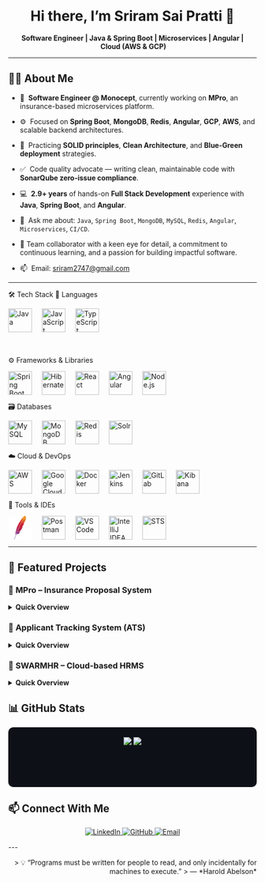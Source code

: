 <h1 align="center">Hi&nbsp;there, I’m <strong>Sriram Sai Pratti</strong> 👋</h1>

<p align="center">
  <strong>Software Engineer&nbsp;|&nbsp;Java&nbsp;&amp;&nbsp;Spring Boot&nbsp;|&nbsp;Microservices&nbsp;|&nbsp;Angular&nbsp;|&nbsp;Cloud&nbsp;(AWS&nbsp;&amp;&nbsp;GCP)</strong>
</p>


---

## 👨‍💼 About Me

- 🚀 &nbsp;**Software Engineer @ Monocept**, currently working on **MPro**, an insurance-based microservices platform.
- ⚙️ &nbsp;Focused on **Spring Boot**, **MongoDB**, **Redis**, **Angular**, **GCP**, **AWS**, and scalable backend architectures.
- 🧠 &nbsp;Practicing **SOLID principles**, **Clean Architecture**, and **Blue-Green deployment** strategies.
- ✅ &nbsp;Code quality advocate — writing clean, maintainable code with **SonarQube zero-issue compliance**.
- 💻 &nbsp;**2.9+ years** of hands-on **Full Stack Development** experience with **Java**, **Spring Boot**, and **Angular**.
- 💬 &nbsp;Ask me about: `Java`, `Spring Boot`, `MongoDB`, `MySQL`, `Redis`, `Angular`, `Microservices`, `CI/CD`.
- 🤝 Team collaborator with a keen eye for detail, a commitment to continuous learning, and a passion for building impactful software.

- 📫 &nbsp;Email: [sriram2747@gmail.com](mailto:sriram2747@gmail.com)


---
🛠️ Tech Stack
🚀 Languages
<div align="left" style="display:flex; flex-wrap:wrap; gap:20px;"> <img title="Java" src="https://cdn.jsdelivr.net/gh/devicons/devicon/icons/java/java-original.svg" width="48" height="48"/> <img title="JavaScript" src="https://cdn.jsdelivr.net/gh/devicons/devicon/icons/javascript/javascript-original.svg" width="48" height="48"/> <img title="TypeScript" src="https://cdn.jsdelivr.net/gh/devicons/devicon/icons/typescript/typescript-original.svg" width="48" height="48"/> </div>
<br><br>

⚙️ Frameworks & Libraries
<div align="left" style="display:flex; flex-wrap:wrap; gap:20px;"> <img title="Spring Boot" src="https://cdn.jsdelivr.net/gh/devicons/devicon/icons/spring/spring-original.svg" width="48" height="48"/> <img title="Hibernate" src="https://cdn.jsdelivr.net/gh/devicons/devicon/icons/hibernate/hibernate-plain.svg" width="48" height="48"/> <img title="React" src="https://cdn.jsdelivr.net/gh/devicons/devicon/icons/react/react-original.svg" width="48" height="48"/> <img title="Angular" src="https://cdn.jsdelivr.net/gh/devicons/devicon/icons/angularjs/angularjs-original.svg" width="48" height="48"/> <img title="Node.js" src="https://cdn.jsdelivr.net/gh/devicons/devicon/icons/nodejs/nodejs-original.svg" width="48" height="48"/> </div>

🗃️ Databases
<div align="left" style="display:flex; flex-wrap:wrap; gap:20px;"> <img title="MySQL" src="https://cdn.jsdelivr.net/gh/devicons/devicon/icons/mysql/mysql-original.svg" width="48" height="48"/> <img title="MongoDB" src="https://cdn.jsdelivr.net/gh/devicons/devicon/icons/mongodb/mongodb-original.svg" width="48" height="48"/> <img title="Redis" src="https://cdn.jsdelivr.net/gh/devicons/devicon/icons/redis/redis-original.svg" width="48" height="48"/> <img title="Solr" src="https://cdn.jsdelivr.net/gh/devicons/devicon/icons/apache/apache-original.svg" width="48" height="48"/> </div>

☁️ Cloud & DevOps
<div align="left" style="display:flex; flex-wrap:wrap; gap:20px;"> <img title="AWS" src="https://cdn.worldvectorlogo.com/logos/amazon-web-services-2.svg" width="48" height="48"/> <img title="Google Cloud" src="https://cdn.jsdelivr.net/gh/devicons/devicon/icons/googlecloud/googlecloud-original.svg" width="48" height="48"/> <img title="Docker" src="https://cdn.jsdelivr.net/gh/devicons/devicon/icons/docker/docker-original.svg" width="48" height="48"/> <img title="Jenkins" src="https://cdn.jsdelivr.net/gh/devicons/devicon/icons/jenkins/jenkins-original.svg" width="48" height="48"/> <img title="GitLab" src="https://cdn.jsdelivr.net/gh/devicons/devicon/icons/gitlab/gitlab-original.svg" width="48" height="48"/> <img title="Kibana" src="https://cdn.jsdelivr.net/npm/simple-icons@v5/icons/kibana.svg" width="48" height="48"/> </div>

🧰 Tools & IDEs
<div align="left" style="display:flex; flex-wrap:wrap; gap:20px;"> <img title="Maven" src="https://raw.githubusercontent.com/devicons/devicon/master/icons/apache/apache-original.svg" width="48" height="48"/> <img title="Postman" src="https://www.vectorlogo.zone/logos/getpostman/getpostman-icon.svg" width="48" height="48"/> <img title="VS Code" src="https://cdn.jsdelivr.net/gh/devicons/devicon/icons/vscode/vscode-original.svg" width="48" height="48"/> <img title="IntelliJ IDEA" src="https://cdn.jsdelivr.net/gh/devicons/devicon/icons/intellij/intellij-original.svg" width="48" height="48"/> <img title="STS" src="https://spring.io/img/favicon.ico" width="48" height="48"/> </div>

---

## 🚀 Featured Projects

### 🔐 **MPro – Insurance Proposal System**
<details>
  <summary><strong> Quick&nbsp;Overview</strong></summary>

  **Max Life Insurance** platform with a **6-stage modular flow** from lead capture to policy issuance.  
  <br/>

  | Stage | Purpose |
  | :---: | --- |
  | ① **Customer** | Core identity & contact info |
  | ② **Product**  | Plan & rider selection |
  | ③ **Personal** | DOB, address, nominee |
  | ④ **Lifestyle**| Hobbies, habits, risk factors |
  | ⑤ **Verification** | Docs, OTP, underwriting |
  | ⑥ **Payment** | Gateway integration & receipts |

  **Key Highlights**
  - 🔑 *Policy‐on-demand* creation & retrieval  
  - 🔒 OTP login via **Redis** (three-attempt throttle)  
  - ⚡ Asynchronous APIs for high concurrency  
  - 🟢 Blue-green deployments with feature flags  

  **Tech Stack**  
  <code>Java 21</code> &nbsp;•&nbsp; <code>Spring Boot</code> &nbsp;•&nbsp; <code>React JS</code> &nbsp;•&nbsp; <code>Node JS</code> &nbsp;•&nbsp; <code>MongoDB</code> &nbsp;•&nbsp; <code>Redis</code>
</details>


### 🧾 **Applicant Tracking System (ATS)**
<details>
  <summary><strong>Quick&nbsp;Overview</strong></summary>

  End-to-end platform to **ingest resumes, automate workflows, and manage interview life-cycles**.

  **Key Features**
  - 📄 **Resume parsing** + candidate deduplication  
  - 🔄 Status pipelines (Applied → Offer → Hired)  
  - 📊 Recruiter dashboards & analytics  
  - 🔗 RESTful APIs for job-board integrations  

  **Tech Stack**  
  <code>Java</code> • <code>Spring Boot</code> • <code>Angular 14</code> • <code>Google Cloud Platform</code> • <code>MySQL</code>
</details>


### 💼 **SWARMHR – Cloud-based HRMS**
<details>
  <summary><strong>Quick&nbsp;Overview</strong></summary>

  **One-stop HR suite** covering payroll, timesheets, leave, onboarding, and exit workflows for SMBs.

  **My Role**
  - 🛠️ Full-stack dev (Java + Angular)  
  - ⚙️ DB optimisation & Solr search tuning  
  - 🚀 CI/CD owner (Jenkins + GCP)  
  - 👩‍💻 Prod support & performance monitoring  

  **Tech Stack**  
  <code>Java</code> • <code>Spring Boot</code> • <code>Angular 14</code> • <code>Solr</code> • <code>GCP</code> • <code>MySQL</code>
</details>


## 📊 GitHub Stats

<div align="center" style="background-color:#0d1117; padding: 20px; border-radius: 10px;">

<img src="https://github-readme-stats.vercel.app/api?username=Sriram9819&show_icons=true&theme=tokyonight&count_private=true&include_all_commits=true" width="48%" />
<img src="https://github-readme-stats.vercel.app/api/top-langs/?username=Sriram9819&layout=compact&theme=tokyonight" width="48%" />

<br/><br/>
</div>


## 📫 Connect With Me

<p align="center">
  <!-- LinkedIn -->
  <a href="https://www.linkedin.com/in/sriram-sai" target="_blank">
    <img
      alt="LinkedIn"
      src="https://img.shields.io/badge/LinkedIn-0A66C2?style=for-the-badge&logo=linkedin&logoColor=white"
    />
  </a>
  
  <!-- GitHub -->
  <a href="https://github.com/Sriram9819" target="_blank">
    <img
      alt="GitHub"
      src="https://img.shields.io/badge/GitHub-181717?style=for-the-badge&logo=github&logoColor=white"
    />
  </a>
  
  <!-- Email -->
  <a href="mailto:sriram2747@gmail.com" target="_blank">
    <img
      alt="Email"
      src="https://img.shields.io/badge/Email-D14836?style=for-the-badge&logo=gmail&logoColor=white"
    />
  </a>
</p>
---


<p align="right">
  > 💡 “Programs must be written for people to read, and only incidentally for machines to execute.”  
> — *Harold Abelson*
</p>
